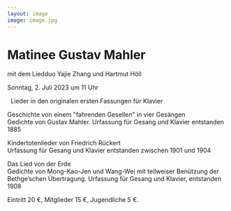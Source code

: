 ```yaml
---
layout: image
image: image.jpg
---
```


# Matinee Gustav Mahler
mit dem Liedduo Yajie Zhang und Hartmut Höll
  
Sonntag, 2. Juli 2023 um 11 Uhr
   
 
Lieder in den originalen ersten Fassungen für Klavier 

Geschichte von einem "fahrenden Gesellen" in vier Gesängen    
Gedichte von Gustav Mahler. 
Urfassung für Gesang und Klavier entstanden 1885

Kindertotenlieder von Friedrich Rückert   
Urfassung für Gesang und Klavier entstanden zwischen 1901 und 1904

Das Lied von der Erde   
Gedichte von Mong-Kao-Jen und Wang-Wei mit teilweiser Benützung der Bethge’schen Übertragung. 
Urfassung für Gesang und Klavier, entstanden 1908


Eintritt 20 €, Mitglieder 15 €, Jugendliche 5 €.